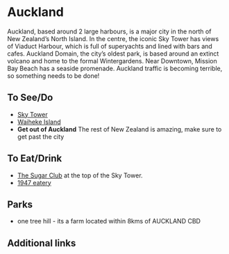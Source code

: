 # Auckland

Auckland, based around 2 large harbours, is a major city in the north of New Zealand’s North Island. In the centre, the iconic Sky Tower has views of Viaduct Harbour, which is full of superyachts and lined with bars and cafes. Auckland Domain, the city’s oldest park, is based around an extinct volcano and home to the formal Wintergardens. Near Downtown, Mission Bay Beach has a seaside promenade. Auckland traffic is becoming terrible, so something needs to be done!

## To See/Do

* [Sky Tower](https://www.skycityauckland.co.nz/sky-tower/)
* [Waiheke Island](https://www.waiheke.co.nz/)
* **Get out of Auckland**  The rest of New Zealand is amazing, make sure to get past the city

## To Eat/Drink

* [The Sugar Club](https://www.skycityauckland.co.nz/restaurants/the-sugar-club/) at the top of the Sky Tower.
* [1947 eatery](http://1947eatery.co.nz/)

## Parks

* one tree hill - its a farm located within 8kms of AUCKLAND CBD

## Additional links

